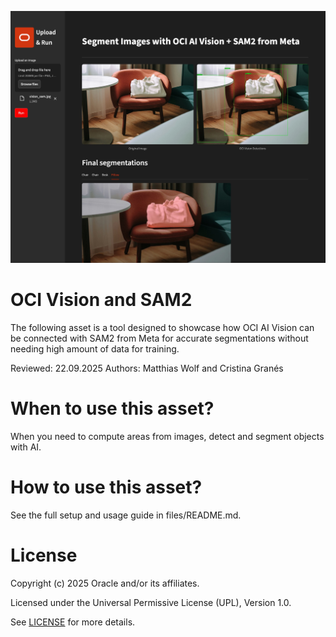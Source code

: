 ![Example of using this asset with a picture of a chair](files/images/example_use.jpg)

# OCI Vision and SAM2
 
The following asset is a tool designed to showcase how OCI AI Vision can be connected with SAM2 from Meta for accurate segmentations without needing high amount of data for training.
 
Reviewed: 22.09.2025
Authors: Matthias Wolf and Cristina Granés
 
# When to use this asset?
 
When you need to compute areas from images, detect and segment objects with AI.
 
# How to use this asset?
 
See the full setup and usage guide in files/README.md.

 
# License
 
Copyright (c) 2025 Oracle and/or its affiliates.
 
Licensed under the Universal Permissive License (UPL), Version 1.0.
 
See [LICENSE](LICENSE) for more details.
